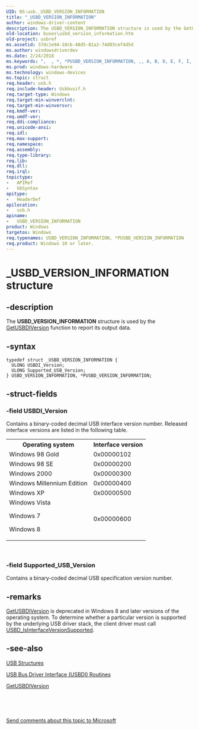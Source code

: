 ```yaml
---
UID: NS:usb._USBD_VERSION_INFORMATION
title: "_USBD_VERSION_INFORMATION"
author: windows-driver-content
description: The USBD_VERSION_INFORMATION structure is used by the GetUSBDIVersion function to report its output data.
old-location: buses\usbd_version_information.htm
old-project: usbref
ms.assetid: 37dc1e94-18cb-48d5-81a2-74d03cef4d5d
ms.author: windowsdriverdev
ms.date: 2/24/2018
ms.keywords: ",  , *, *PUSBD_VERSION_INFORMATION, ,, A, B, D, E, F, I, M, N, O, P, PUSBD_VERSION_INFORMATION, PUSBD_VERSION_INFORMATION structure pointer [Buses], R, S, T, U, USBD_VERSION_INFORMATION, USBD_VERSION_INFORMATION structure [Buses], V, _, _USBD_VERSION_INFORMATION, buses.usbd_version_information, usb/PUSBD_VERSION_INFORMATION, usb/USBD_VERSION_INFORMATION, usbstrct_2871bd56-3ee1-48ab-8353-d19b74470ff1.xml"
ms.prod: windows-hardware
ms.technology: windows-devices
ms.topic: struct
req.header: usb.h
req.include-header: Usbbusif.h
req.target-type: Windows
req.target-min-winverclnt: 
req.target-min-winversvr: 
req.kmdf-ver: 
req.umdf-ver: 
req.ddi-compliance: 
req.unicode-ansi: 
req.idl: 
req.max-support: 
req.namespace: 
req.assembly: 
req.type-library: 
req.lib: 
req.dll: 
req.irql: 
topictype:
-	APIRef
-	kbSyntax
apitype:
-	HeaderDef
apilocation:
-	usb.h
apiname:
-	USBD_VERSION_INFORMATION
product: Windows
targetos: Windows
req.typenames: USBD_VERSION_INFORMATION, *PUSBD_VERSION_INFORMATION
req.product: Windows 10 or later.
---
```


# _USBD_VERSION_INFORMATION structure


## -description


The <b>USBD_VERSION_INFORMATION</b> structure is used by the <a href="https://msdn.microsoft.com/05a22049-5165-41a3-aa6f-134c5d1b6c15">GetUSBDIVersion</a> function to report its output data.


## -syntax


````
typedef struct _USBD_VERSION_INFORMATION {
  ULONG USBDI_Version;
  ULONG Supported_USB_Version;
} USBD_VERSION_INFORMATION, *PUSBD_VERSION_INFORMATION;
````


## -struct-fields




### -field USBDI_Version

Contains a binary-coded decimal USB interface version number. Released interface versions are listed in the following table.

<table>
<tr>
<th>Operating system</th>
<th>Interface version</th>
</tr>
<tr>
<td>
Windows 98 Gold

</td>
<td>
0x00000102

</td>
</tr>
<tr>
<td>
Windows 98 SE

</td>
<td>
0x00000200

</td>
</tr>
<tr>
<td>
Windows 2000

</td>
<td>
0x00000300

</td>
</tr>
<tr>
<td>
Windows Millennium Edition

</td>
<td>
0x00000400

</td>
</tr>
<tr>
<td>
Windows XP

</td>
<td>
0x00000500

</td>
</tr>
<tr>
<td>
Windows Vista

Windows 7

Windows 8

</td>
<td>
0x00000600

</td>
</tr>
</table>
 


### -field Supported_USB_Version

Contains a binary-coded decimal USB specification version number. 


## -remarks




<a href="https://msdn.microsoft.com/05a22049-5165-41a3-aa6f-134c5d1b6c15">GetUSBDIVersion</a> is deprecated in Windows 8 and later versions of the operating system. To determine whether a particular  version is supported by the underlying USB driver stack, the client driver must call <a href="..\usbdlib\nf-usbdlib-usbd_isinterfaceversionsupported.md">USBD_IsInterfaceVersionSupported</a>.  




## -see-also

<a href="https://msdn.microsoft.com/library/windows/hardware/ff540160">USB Structures</a>



<a href="https://msdn.microsoft.com/1b571ee0-d47f-40b6-8beb-d57b49ae3ac8">USB Bus Driver Interface (USBDI) Routines</a>



<a href="https://msdn.microsoft.com/05a22049-5165-41a3-aa6f-134c5d1b6c15">GetUSBDIVersion</a>



 

 

<a href="mailto:wsddocfb@microsoft.com?subject=Documentation%20feedback [usbref\buses]:%20USBD_VERSION_INFORMATION structure%20 RELEASE:%20(2/24/2018)&amp;body=%0A%0APRIVACY STATEMENT%0A%0AWe use your feedback to improve the documentation. We don't use your email address for any other purpose, and we'll remove your email address from our system after the issue that you're reporting is fixed. While we're working to fix this issue, we might send you an email message to ask for more info. Later, we might also send you an email message to let you know that we've addressed your feedback.%0A%0AFor more info about Microsoft's privacy policy, see http://privacy.microsoft.com/en-us/default.aspx." title="Send comments about this topic to Microsoft">Send comments about this topic to Microsoft</a>

